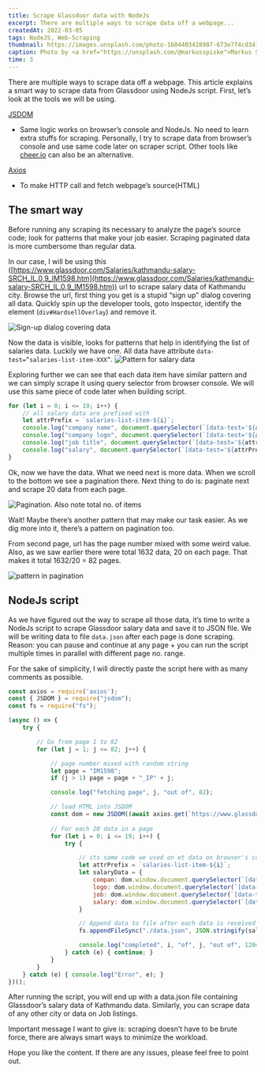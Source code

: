 ```yaml
---
title: Scrape Glassdoor data with NodeJs
excerpt: There are multiple ways to scrape data off a webpage...
createdAt: 2022-03-05
tags: NodeJS, Web-Scraping
thumbnail: https://images.unsplash.com/photo-1604403428907-673e7f4cd341?ixlib=rb-1.2.1&ixid=MnwxMjA3fDB8MHxwaG90by1wYWdlfHx8fGVufDB8fHx8&auto=format&fit=crop&w=1171&q=80
caption: Photo by <a href="https://unsplash.com/@markusspiske">Markus Spiske </a> on Unsplash 
time: 3
---
```


There are multiple ways to scrape data off a webpage. This article explains a smart way to scrape data from Glassdoor using NodeJs script. First, let’s look at the tools we will be using.

[JSDOM](https://github.com/jsdom/jsdom)

- Same logic works on browser’s console and NodeJs. No need to learn extra stuffs for scraping. Personally, I try to scrape data from browser’s console and use same code later on scraper script. Other tools like [cheer.io](https://cheerio.js.org/) can also be an alternative.

[Axios](https://github.com/axios/axios)

- To make HTTP call and fetch webpage’s source(HTML)

## The smart way

Before running any scraping its necessary to analyze the page’s source code; look for patterns that make your job easier. Scraping paginated data is more cumbersome than regular data.

In our case, I will be using this ([https://www.glassdoor.com/Salaries/kathmandu-salary-SRCH_IL.0,9_IM1598.htm](https://www.glassdoor.com/Salaries/kathmandu-salary-SRCH_IL.0,9_IM1598.htm)) url to scrape salary data of Kathmandu city. Browse the url, first thing you get is a stupid “sign up” dialog covering all data. Quickly spin up the developer tools, goto inspector, identify the element (`div#HardsellOverlay`) and remove it.

![Sign-up dialog covering data](https://miro.medium.com/max/1400/0*xA14sEWqfmfxa8Km)

Now the data is visible, looks for patterns that help in identifying the list of salaries data. Luckily we have one. All data have attribute `data-test=”salaries-list-item-XXX”`. 
![Pattern for salary data](https://miro.medium.com/max/1400/0*N5j7qCuW3zVLaP1D)

Exploring further we can see that each data item have similar pattern and we can simply scrape it using query selector from browser console. We will use this same piece of code later when building script.

```js
for (let i = 0; i <= 19; i++) {
	// all salary data are prefixed with 
	let attrPrefix = `salaries-list-item-${i}`;
	console.log("company name", document.querySelector(`[data-test='${attrPrefix}-employer-name'] a`).textContent);
	console.log("company logo", document.querySelector(`[data-test='${attrPrefix}-employer-url'] img`).src);
	console.log("job title", document.querySelector(`[data-test='${attrPrefix}-job-title']`).textContent);
	console.log("salary", document.querySelector(`[data-test='${attrPrefix}-salary-info'] h3`).textContent);
}
```

Ok, now we have the data. What we need next is more data. When we scroll to the bottom we see a pagination there. Next thing to do is: paginate next and scrape 20 data from each page. 

![Pagination. Also note total no. of items](https://miro.medium.com/max/1100/0*PADK6M7dOmafyeA1)

Wait! Maybe there’s another pattern that may make our task easier. As we dig more into it, there’s a pattern on pagination too.

From second page, url has the page number mixed with some weird value.  Also, as we saw earlier there were total 1632 data, 20 on each page. That makes it total 1632/20 = 82 pages.

![pattern in pagination](https://miro.medium.com/max/1400/0*SX0YL1D5tNQQma-o)

## NodeJs script

As we have figured out the way to scrape all those data, it’s time to write a NodeJs script to scrape Glassdoor salary data and save it to JSON file. We will be writing data to file `data.json` after each page is done scraping. Reason: you can pause and continue at any page + you can run the script multiple times in parallel with different page no. range. 

For the sake of simplicity, I will directly paste the script here with as many comments as possible.

```js
const axios = require('axios');
const { JSDOM } = require("jsdom");
const fs = require("fs");

(async () => {
    try {

        // Go from page 1 to 82
        for (let j = 1; j <= 82; j++) {

            // page number mixed with random string
            let page = "IM1598";
            if (j > 1) page = page + "_IP" + j;

            console.log("fetching page", j, "out of", 82);

            // load HTML into JSDOM
            const dom = new JSDOM((await axios.get(`https://www.glassdoor.com/Salaries/kathmandu-salary-SRCH_IL.0,9_${page}.htm`)).data);
            
            // For each 20 data in a page
            for (let i = 0; i <= 19; i++) {
                try {

                    // its same code we used on et data on browser's console
                    let attrPrefix = `salaries-list-item-${i}`;
                    let salaryData = {
                        compan: dom.window.document.querySelector(`[data-test='${attrPrefix}-employer-name'] a`).textContent,
                        logo: dom.window.document.querySelector(`[data-test='${attrPrefix}-employer-url'] img`).src,
                        job: dom.window.document.querySelector(`[data-test='${attrPrefix}-job-title']`).textContent,
                        salary: dom.window.document.querySelector(`[data-test='${attrPrefix}-salary-info'] h3`).textContent,
                    }

                    // Append data to file after each data is received
                    fs.appendFileSync("./data.json", JSON.stringify(salaryData) + ",");

                    console.log("completed", i, "of", j, "out of", 1204);
                } catch (e) { continue; }
            }
        }
    } catch (e) { console.log("Error", e); }
})();
```

After running the script, you will end up with a data.json file containing Glassdoor’s salary data of Kathmandu data. Similarly, you can scrape data of any other city or data on Job listings.

Important message I want to give is: scraping doesn’t have to be brute force, there are always smart ways to minimize the workload.

Hope you like the content. If there are any issues, please feel free to point out.